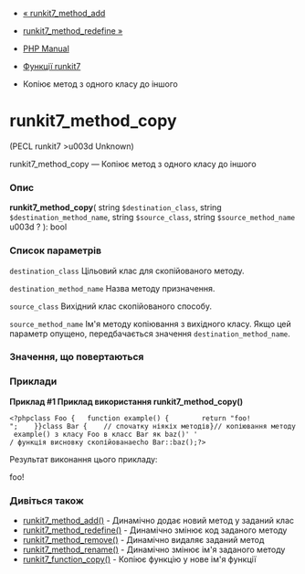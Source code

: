 - [« runkit7_method_add](function.runkit7-method-add.md)
- [runkit7_method_redefine »](function.runkit7-method-redefine.md)

- [PHP Manual](index.md)
- [Функції runkit7](ref.runkit7.md)
- Копіює метод з одного класу до іншого

# runkit7_method_copy

(PECL runkit7 \>u003d Unknown)

runkit7_method_copy — Копіює метод з одного класу до іншого

### Опис

**runkit7_method_copy**(
string `$destination_class`,
string `$destination_method_name`,
string `$source_class`,
string `$source_method_name` u003d ?
): bool

### Список параметрів

`destination_class`
Цільовий клас для скопійованого методу.

`destination_method_name`
Назва методу призначення.

`source_class`
Вихідний клас скопійованого способу.

`source_method_name`
Ім'я методу копіювання з вихідного класу. Якщо цей параметр
опущено, передбачається значення `destination_method_name`.

### Значення, що повертаються

### Приклади

**Приклад #1 Приклад використання **runkit7_method_copy()****

` <?phpclass Foo {   function example() {        return "foo!
";    }}class Bar {    // спочатку ніякіх методів}// копіювання методу example() з класу Foo в класс Bar як baz()' ' / функція висновку скопійованаecho Bar::baz();?> `

Результат виконання цього прикладу:

foo!

### Дивіться також

- [runkit7_method_add()](function.runkit7-method-add.md) -
Динамічно додає новий метод у заданий клас
- [runkit7_method_redefine()](function.runkit7-method-redefine.md) -
Динамічно змінює код заданого методу
- [runkit7_method_remove()](function.runkit7-method-remove.md) -
Динамічно видаляє заданий метод
- [runkit7_method_rename()](function.runkit7-method-rename.md) -
Динамічно змінює ім'я заданого методу
- [runkit7_function_copy()](function.runkit7-function-copy.md) -
Копіює функцію у нове ім'я функції

